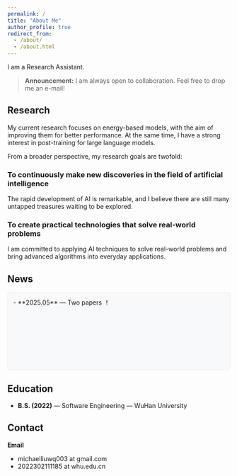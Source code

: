 ```yaml
---
permalink: /
title: "About Me"
author_profile: true
redirect_from: 
  - /about/
  - /about.html
---
```


I am a Research Assistant.

> **Announcement:** I am always open to collaboration. Feel free to drop me an e-mail!

## Research


My current research focuses on energy-based models, with the aim of improving them for better performance. At the same time, I have a strong interest in post-training for large language models.

From a broader perspective, my research goals are twofold:

### To continuously make new discoveries in the field of artificial intelligence 
The rapid development of AI is remarkable, and I believe there are still many untapped treasures waiting to be explored.

### To create practical technologies that solve real-world problems 
I am committed to applying AI techniques to solve real-world problems and bring advanced algorithms into everyday applications.




## News


<!-- - **2025.05** — Two papers ! -->
<div style="height: 150px; overflow-y: auto; padding: 12px; background-color: #f8f9fa; border-radius: 6px; border: 1px solid #e9ecef;">
- **2025.05** — Two papers ！
</div>



## Education


- **B.S. (2022)** — Software Engineering — WuHan University  

## Contact


 **Email**  
- michaelliuwq003 at gmail.com
- 2022302111185 at whu.edu.cn